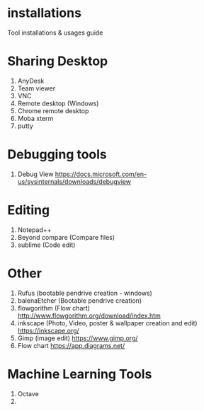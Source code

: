 # installations
Tool installations &amp; usages guide

# Sharing Desktop
1. AnyDesk
2. Team viewer
3. VNC
4. Remote desktop (Windows)
5. Chrome remote desktop
6. Moba xterm
7. putty

# Debugging tools
1. Debug View
    https://docs.microsoft.com/en-us/sysinternals/downloads/debugview

# Editing 
1. Notepad++
2. Beyond compare (Compare files)
3. sublime (Code edit)

# Other
1. Rufus (bootable pendrive creation - windows)
2. balenaEtcher (Bootable pendrive creation)
3. flowgorithm (Flow chart) http://www.flowgorithm.org/download/index.htm
4. inkscape (Photo, Video, poster & wallpaper creation and edit) https://inkscape.org/
5. Gimp (image edit) https://www.gimp.org/
6. Flow chart https://app.diagrams.net/

# Machine Learning Tools
1. Octave
2. 
